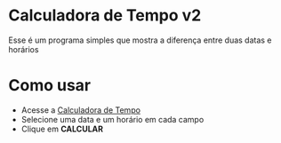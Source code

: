 # Calculadora de Tempo v2

Esse é um programa simples que mostra a diferença entre duas datas e horários

# Como usar

-   Acesse a [Calculadora de Tempo](https://dark13666.github.io/Calculadora-de-Tempo/ 'Calculadora de Tempo')
-   Selecione uma data e um horário em cada campo
-   Clique em **CALCULAR**

